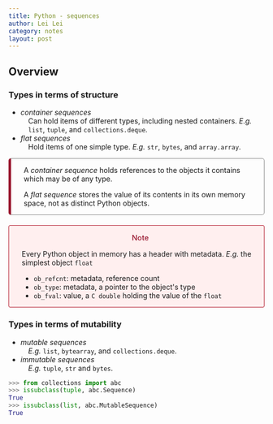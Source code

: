 ```yaml
---
title: Python - sequences
author: Lei Lei
category: notes
layout: post
---
```


## Overview

### Types in terms of structure

<ul>
<li><em>container sequences</em></li>
<div style="margin-left: 15px;">Can hold items of different types, including nested containers. <i>E.g.</i> <code>list</code>, <code>tuple</code>, and <code>collections.deque</code>.</div>
<li><em>flat sequences</em></li>
<div style="margin-left: 15px;">Hold items of one simple type. <i>E.g.</i> <code>str</code>, <code>bytes</code>, and <code>array.array</code>.</div>
</ul>

<div style="border-style:solid; border-width: 1.5px 1.5px 1.5px 5px; border-color: #858585 #858585 #858585 #9a172f; border-radius:5px;">
    <div style="padding-left: 25px; padding-right: 10px;">
        <p>
            A <em>container sequence</em> holds references to the objects it contains which may be of any type.
        </p>
        <p>
            A <em>flat sequence</em> stores the value of its contents in its own memory space, not as distinct Python objects.
        </p>
    </div>
</div>


<div style="margin-top: 20px; border-width: 1px; border-style:solid; border-color: #b2182b; border-radius:3px; background-color: #FFEFEF;">
    <div style="padding-left: 25px; padding-right: 10px;">
        <p style="color: #9a172f; font-weight: 550; font-size: 105%; text-align: center;">Note</p>
        <p>Every Python object in memory has a header with metadata. <i>E.g.</i> the simplest object <code>float</code>
        <ul>
            <li><code>ob_refcnt</code>: metadata, reference count</li>
            <li><code>ob_type</code>: metadata, a pointer to the object's type</li>
            <li><code>ob_fval</code>: value, a <code>C double</code> holding the value of the <code>float</code></li>
        </ul>
        </p>
    </div>
</div>

### Types in terms of mutability

<ul>
<li><em>mutable sequences</em></li>
<div style="margin-left: 15px;"><i>E.g.</i> <code>list</code>, <code>bytearray</code>, and <code>collections.deque</code>.</div>
<li><em>immutable sequences</em></li>
<div style="margin-left: 15px;"><i>E.g.</i> <code>tuple</code>, <code>str</code> and <code>bytes</code>.</div>
</ul>

```python
>>> from collections import abc
>>> issubclass(tuple, abc.Sequence)
True
>>> issubclass(list, abc.MutableSequence)
True
```

